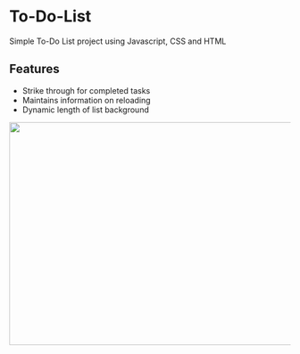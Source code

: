 # To-Do-List
Simple To-Do List project using Javascript, CSS and HTML

## Features
- Strike through for completed tasks
- Maintains information on reloading 
- Dynamic length of list background
<img src="https://github.com/user-attachments/assets/2e2724d8-bb84-4473-9a45-bd04e83858b1" width="800" height="400">
  
